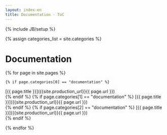 ```yaml
---
layout: index-en
title: Documentation - ToC
---
```

{% include JB/setup %}

{% assign categories_list = site.categories %}


# Documentation

{% for page in site.pages %}

	{% if page.categories[0] == "documentation" %}
[{{ page.title }}]({{site.production_url}}{{ page.url }})      	
	{% endif %}
		{% if page.categories[1] == "documentation" %}
[{{ page.title }}]({{site.production_url}}{{ page.url }})      	
	{% endif %}
		{% if page.categories[2] == "documentation" %}
[{{ page.title }}]({{site.production_url}}{{ page.url }})      	
	{% endif %}
	
{% endfor %}